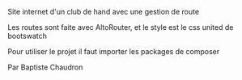 Site internet d'un club de hand avec une gestion de route

Les routes sont faite avec AltoRouter, et le style est le css united de bootswatch

Pour utiliser le projet il faut importer les packages de composer

Par Baptiste Chaudron
